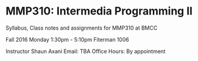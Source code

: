 # MMP310: Intermedia Programming II
Syllabus, Class notes and assignments for MMP310 at BMCC

<p>
Fall 2016
Monday 1:30pm - 5:10pm
Fiterman 1006

Instructor Shaun Axani
Email: TBA
Office Hours: By appointment
</p>



